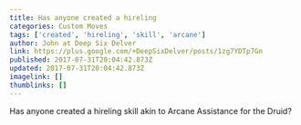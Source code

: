 ```yaml
---
title: Has anyone created a hireling
categories: Custom Moves
tags: ['created', 'hireling', 'skill', 'arcane']
author: John at Deep Six Delver
link: https://plus.google.com/+DeepSixDelver/posts/1zg7YDTp7Gn
published: 2017-07-31T20:04:42.873Z
updated: 2017-07-31T20:04:42.873Z
imagelink: []
thumblinks: []
---
```


Has anyone created a hireling skill akin to Arcane Assistance for the Druid?